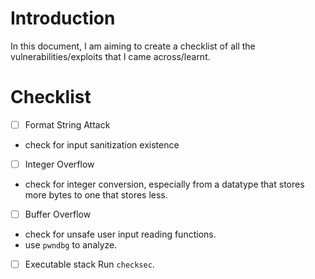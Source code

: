 # Introduction

In this document, I am aiming to create a checklist of all the vulnerabilities/exploits that I came across/learnt.

# Checklist
- [ ] Format String Attack
- check for input sanitization existence
- [ ] Integer Overflow
- check for integer conversion, especially from a datatype that stores more bytes to one that stores less.

- [ ] Buffer Overflow
- check for unsafe user input reading functions.
- use `pwndbg` to analyze.

- [ ] Executable stack
Run `checksec`.
